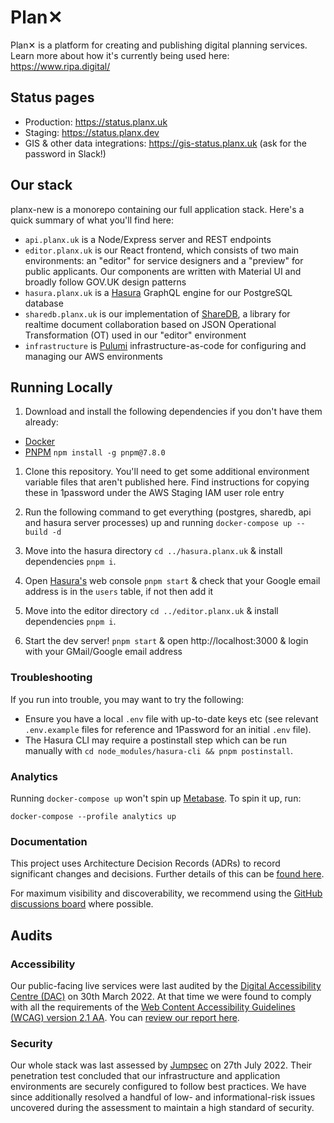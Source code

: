 # Plan✕

Plan✕ is a platform for creating and publishing digital planning services. Learn more about how it's currently being used here: https://www.ripa.digital/

## Status pages

- Production: https://status.planx.uk
- Staging: https://status.planx.dev
- GIS & other data integrations: https://gis-status.planx.uk (ask for the password in Slack!)

## Our stack

planx-new is a monorepo containing our full application stack. Here's a quick summary of what you'll find here:

- `api.planx.uk` is a Node/Express server and REST endpoints
- `editor.planx.uk` is our React frontend, which consists of two main environments: an "editor" for service designers and a "preview" for public applicants. Our components are written with Material UI and broadly follow GOV.UK design patterns
- `hasura.planx.uk` is a [Hasura](https://hasura.io/) GraphQL engine for our PostgreSQL database
- `sharedb.planx.uk` is our implementation of [ShareDB](https://github.com/share/sharedb), a library for realtime document collaboration based on JSON Operational Transformation (OT) used in our "editor" environment
- `infrastructure` is [Pulumi](https://www.pulumi.com/) infrastructure-as-code for configuring and managing our AWS environments

## Running Locally

1. Download and install the following dependencies if you don't have them already:
- [Docker](https://docs.docker.com/get-docker/)
- [PNPM](https://github.com/pnpm/pnpm) `npm install -g pnpm@7.8.0`

1. Clone this repository. You'll need to get some additional environment variable files that aren't published here. Find instructions for copying these in 1password under the AWS Staging IAM user role entry

1. Run the following command to get everything (postgres, sharedb, api and hasura server processes) up and running `docker-compose up --build -d`

1. Move into the hasura directory `cd ../hasura.planx.uk` & install dependencies `pnpm i`. 

1. Open [Hasura's](https://hasura.io/) web console `pnpm start` & check that your Google email address is in the `users` table, if not then add it

1. Move into the editor directory `cd ../editor.planx.uk` & install dependencies `pnpm i`. 

1. Start the dev server! `pnpm start` & open http://localhost:3000 & login with your GMail/Google email address


### Troubleshooting

If you run into trouble, you may want to try the following:

* Ensure you have a local `.env` file with up-to-date keys etc (see relevant `.env.example` files for reference and 1Password for an initial `.env` file).
* The Hasura CLI may require a postinstall step which can be run manually with `cd node_modules/hasura-cli && pnpm postinstall`.


### Analytics

Running `docker-compose up` won't spin up [Metabase](https://www.metabase.com/).
To spin it up, run:

  `docker-compose --profile analytics up`


### Documentation

This project uses Architecture Decision Records (ADRs) to record significant changes and decisions. Further details of this can be [found here](https://github.com/theopensystemslab/planx-new/blob/main/doc/architecture/decisions/0001-record-architecture-decisions.md).

For maximum visibility and discoverability, we recommend using the [GitHub discussions board](https://github.com/theopensystemslab/planx-new/discussions) where possible.

## Audits

### Accessibility

Our public-facing live services were last audited by the [Digital Accessibility Centre (DAC)](https://digitalaccessibilitycentre.org/) on 30th March 2022. At that time we were found to comply with all the requirements of the [Web Content Accessibility Guidelines (WCAG) version 2.1 AA](https://www.w3.org/TR/WCAG21/). You can [review our report here](https://drive.google.com/file/d/1bg3UvRq80H0R59avKpBAuQL1jxKG5tRZ/view).

### Security

Our whole stack was last assessed by [Jumpsec](https://www.jumpsec.com/) on 27th July 2022. Their penetration test concluded that our infrastructure and application environments are securely configured to follow best practices. We have since additionally resolved a handful of low- and informational-risk issues uncovered during the assessment to maintain a high standard of security.
